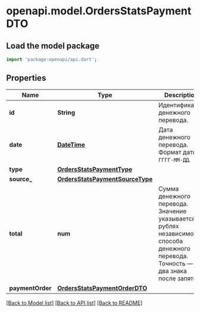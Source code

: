 # openapi.model.OrdersStatsPaymentDTO

## Load the model package
```dart
import 'package:openapi/api.dart';
```

## Properties
Name | Type | Description | Notes
------------ | ------------- | ------------- | -------------
**id** | **String** | Идентификатор денежного перевода. | [optional] 
**date** | [**DateTime**](DateTime.md) | Дата денежного перевода.  Формат даты: `ГГГГ-ММ-ДД`.  | [optional] 
**type** | [**OrdersStatsPaymentType**](OrdersStatsPaymentType.md) |  | [optional] 
**source_** | [**OrdersStatsPaymentSourceType**](OrdersStatsPaymentSourceType.md) |  | [optional] 
**total** | **num** | Сумма денежного перевода. Значение указывается в рублях независимо от способа денежного перевода. Точность — два знака после запятой.  | [optional] 
**paymentOrder** | [**OrdersStatsPaymentOrderDTO**](OrdersStatsPaymentOrderDTO.md) |  | [optional] 

[[Back to Model list]](../README.md#documentation-for-models) [[Back to API list]](../README.md#documentation-for-api-endpoints) [[Back to README]](../README.md)


